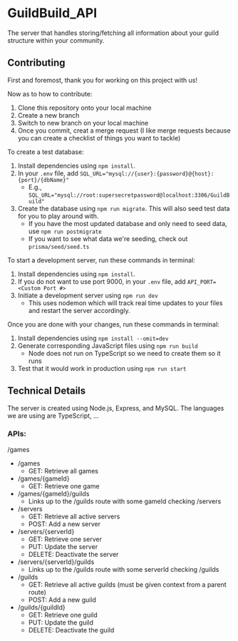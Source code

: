 # GuildBuild_API
The server that handles storing/fetching all information about your guild structure within your community.

## Contributing
First and foremost, thank you for working on this project with us!

Now as to how to contribute:
1. Clone this repository onto your local machine
2. Create a new branch
3. Switch to new branch on your local machine
4. Once you commit, creat a merge request (I like merge requests because you can create a checklist of things you want to tackle)

To create a test database:
1. Install dependencies using `npm install`.
2. In your `.env` file, add `SQL_URL="mysql://{user}:{password}@{host}:{port}/{dbName}"`
   - E.g., `SQL_URL="mysql://root:supersecretpassword@localhost:3306/GuildBuild"`
3. Create the database using `npm run migrate`. This will also seed test data for you to play around with.
   - If you have the most updated database and only need to seed data, use `npm run postmigrate`
   - If you want to see what data we're seeding, check out `prisma/seed/seed.ts`

To start a development server, run these commands in terminal:
1. Install dependencies using `npm install`.
2. If you do not want to use port 9000, in your `.env` file, add `API_PORT=<Custom Port #>`
3. Initiate a development server using `npm run dev`
   - This uses nodemon which will track real time updates to your files and restart the server accordingly.

Once you are done with your changes, run these commands in terminal:
1. Install dependencies using `npm install --omit=dev`
2. Generate corresponding JavaScript files using `npm run build`
   - Node does not run on TypeScript so we need to create them so it runs
3. Test that it would work in production using `npm run start`

## Technical Details
The server is created using Node.js, Express, and MySQL.
The languages we are using are TypeScript, ...

### APIs:
/games
- /games
  - GET: Retrieve all games
- /games/{gameId}
  - GET: Retrieve one game
- /games/{gameId}/guilds
  - Links up to the /guilds route with some gameId checking
/servers
- /servers
  - GET: Retrieve all active servers
  - POST: Add a new server
- /servers/{serverId}
  - GET: Retrieve one server
  - PUT: Update the server
  - DELETE: Deactivate the server
- /servers/{serverId}/guilds
  - Links up to the /guilds route with some serverId checking
/guilds
- /guilds
  - GET: Retrieve all active guilds (must be given context from a parent route)
  - POST: Add a new guild
- /guilds/{guildId}
  - GET: Retrieve one guild
  - PUT: Update the guild
  - DELETE: Deactivate the guild